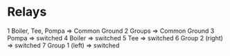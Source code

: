 # Relays

1 Boiler, Tee, Pompa => Common Ground
2 Groups => Common Ground
3 Pompa => switched
4 Boiler => switched
5 Tee => switched
6 Group 2 (right) => switched
7 Group 1 (left) => switched
